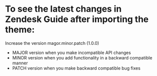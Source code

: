 # To see the latest changes in Zendesk Guide after importing the theme:

Increase the version magor.minor.patch (1.0.0)

- MAJOR version when you make incompatible API changes
- MINOR version when you add functionality in a backward compatible manner
- PATCH version when you make backward compatible bug fixes
